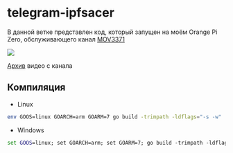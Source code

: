 # telegram-ipfsacer
В данной ветке представлен код, который запущен на моём Orange Pi Zero, обслуживающего канал [MOV3371](https://t.me/mov3371)

![](https://cloudflare-ipfs.com/ipfs/bafkreihzbgxq2q7fpvfvuc2o6li33jzd77vil4qhaswzvn4r7mpatelydy)

[Архив](https://cloudflare-ipfs.com/ipns/k51qzi5uqu5di6sixp2l59em0ajrgzakb7p52s8qdgq5j1dolz4aubvdx869a0/) видео c канала

## Компиляция
- Linux
```bash
env GOOS=linux GOARCH=arm GOARM=7 go build -trimpath -ldflags="-s -w" .
```
- Windows
```cmd
set GOOS=linux; set GOARCH=arm; set GOARM=7; go build -trimpath -ldflags="-s -w" .
```